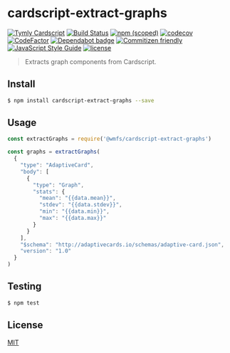 # cardscript-extract-graphs

[![Tymly Cardscript](https://img.shields.io/badge/tymly-cardscript-blue.svg)](https://tymly.io/)
[![Build Status](https://travis-ci.com/wmfs/cardscript-extract-graphs.svg?branch=master)](https://travis-ci.com/wmfs/cardscript-extract-graphs)
[![npm (scoped)](https://img.shields.io/npm/v/@wmfs/cardscript-extract-graphs.svg)](https://www.npmjs.com/package/@wmfs/cardscript-extract-graphs) 
[![codecov](https://codecov.io/gh/wmfs/cardscript-extract-graphs/branch/master/graph/badge.svg)](https://codecov.io/gh/wmfs/cardscript-extract-graphs) 
[![CodeFactor](https://www.codefactor.io/repository/github/wmfs/cardscript-extract-graphs/badge)](https://www.codefactor.io/repository/github/wmfs/cardscript-extract-graphs) 
[![Dependabot badge](https://img.shields.io/badge/Dependabot-active-brightgreen.svg)](https://dependabot.com/) 
[![Commitizen friendly](https://img.shields.io/badge/commitizen-friendly-brightgreen.svg)](http://commitizen.github.io/cz-cli/) 
[![JavaScript Style Guide](https://img.shields.io/badge/code_style-standard-brightgreen.svg)](https://standardjs.com) 
[![license](https://img.shields.io/github/license/mashape/apistatus.svg)](https://github.com/wmfs/tymly/blob/master/packages/concrete-paths/LICENSE)

> Extracts graph components from Cardscript.

## <a name="install"></a>Install
```bash
$ npm install cardscript-extract-graphs --save
```

## <a name="usage"></a>Usage

```javascript
const extractGraphs = require('@wmfs/cardscript-extract-graphs')

const graphs = extractGraphs(
  {
    "type": "AdaptiveCard",
    "body": [
      {
        "type": "Graph",
        "stats": {
          "mean": "{{data.mean}}",
          "stdev": "{{data.stdev}}",
          "min": "{{data.min}}",
          "max": "{{data.max}}"
        }
      }
    ],
    "$schema": "http://adaptivecards.io/schemas/adaptive-card.json",
    "version": "1.0"
  }
)

```

## <a name="test"></a>Testing

```bash
$ npm test
```

## <a name="license"></a>License
[MIT](https://github.com/wmfs/cardscript/blob/master/LICENSE)
